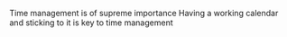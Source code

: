 Time management is of supreme importance
Having a working calendar and sticking to it is key to time management
